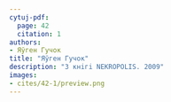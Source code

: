```yaml
---
cytuj-pdf:
  page: 42
  citation: 1
authors:
- Яўген Гучок
title: "Яўген Гучок"
description: "З кнiгi NEKROPOLIS. 2009"
images:
- cites/42-1/preview.png
---
```

